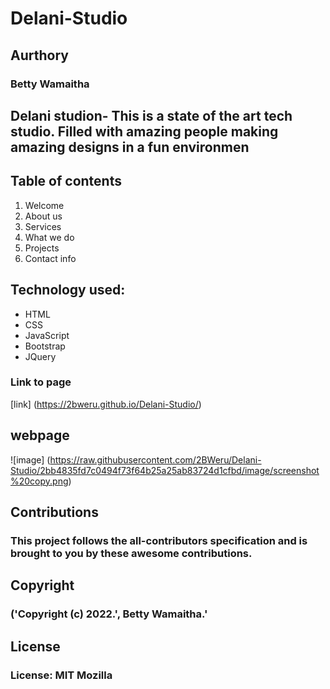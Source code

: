 # Delani-Studio

## Aurthory

### Betty Wamaitha

## Delani studion- This is a state of the art tech studio. Filled with amazing people making amazing designs in a fun environmen
 ## Table of contents
 1. Welcome
 2. About us
 3. Services
 4. What we do
 5. Projects
 6. Contact info

 ## Technology used:
 - HTML
 - CSS 
 - JavaScript
 - Bootstrap
 - JQuery

 
### Link to page
[link] (https://2bweru.github.io/Delani-Studio/)



## webpage
![image] (https://raw.githubusercontent.com/2BWeru/Delani-Studio/2bb4835fd7c0494f73f64b25a25ab83724d1cfbd/image/screenshot%20copy.png)

## Contributions

### This project follows the all-contributors specification and is brought to you by these awesome contributions.

## Copyright
### ('Copyright (c) 2022.', Betty Wamaitha.'


## License

### License: MIT Mozilla
